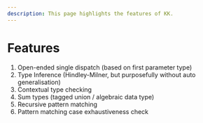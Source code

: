 ```yaml
---
description: This page highlights the features of KK.
---
```


# Features

1. Open-ended single dispatch \(based on first parameter type\)
2. Type Inference \(Hindley-Milner, but purposefully without auto generalisation\)
3. Contextual type checking
4. Sum types \(tagged union / algebraic data type\)
5. Recursive pattern matching
6. Pattern matching case exhaustiveness check



